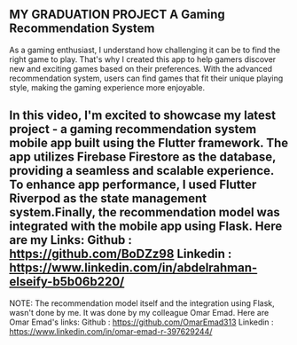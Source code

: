 MY GRADUATION PROJECT
A Gaming Recommendation System
-----------------------------------------------------------------------------------
As a gaming enthusiast, I understand how challenging it can be to find the right game to play. That's why I created this app to help gamers discover new and exciting games based on their preferences. With the advanced recommendation system, users can find games that fit their unique playing style, making the gaming experience more enjoyable.

In this video, I'm excited to showcase my latest project - a gaming recommendation system mobile app built using the Flutter framework. The app utilizes Firebase Firestore as the database, providing a seamless and scalable experience. To enhance app performance, I used Flutter Riverpod as the state management system.Finally,  the recommendation model was integrated with the mobile app using Flask.
Here are my Links:
Github : https://github.com/BoDZz98
Linkedin : https://www.linkedin.com/in/abdelrahman-elseify-b5b06b220/
-----------------------------------------------------------------------------------
NOTE: The recommendation model itself and the integration using Flask, wasn't done by me. It was done by my colleague Omar Emad.
Here are Omar Emad's links:
 Github : https://github.com/OmarEmad313
 Linkedin : https://www.linkedin.com/in/omar-emad-r-397629244/
